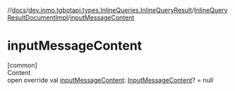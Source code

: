 //[docs](../../../index.md)/[dev.inmo.tgbotapi.types.InlineQueries.InlineQueryResult](../index.md)/[InlineQueryResultDocumentImpl](index.md)/[inputMessageContent](input-message-content.md)



# inputMessageContent  
[common]  
Content  
open override val [inputMessageContent](input-message-content.md): [InputMessageContent](../../dev.inmo.tgbotapi.types.InlineQueries.abstracts/-input-message-content/index.md)? = null  



